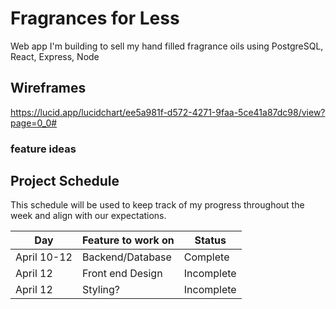 
# Fragrances for Less
Web app I'm building to sell my hand filled fragrance oils
using PostgreSQL, React, Express, Node


## Wireframes

 https://lucid.app/lucidchart/ee5a981f-d572-4271-9faa-5ce41a87dc98/view?page=0_0#


### feature ideas 




## Project Schedule

This schedule will be used to keep track of my progress throughout the week and align with our expectations.  

|  Day | Feature to work on | Status
|---|---| ---|
|April 10-12 | Backend/Database| Complete
|April 12 | Front end Design | Incomplete
|April 12 | Styling? | Incomplete

